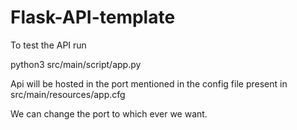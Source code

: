 # Flask-API-template
To test the API run

python3 src/main/script/app.py

Api will be hosted in the port mentioned in the config file present in src/main/resources/app.cfg

We can change the port to which ever we want.
